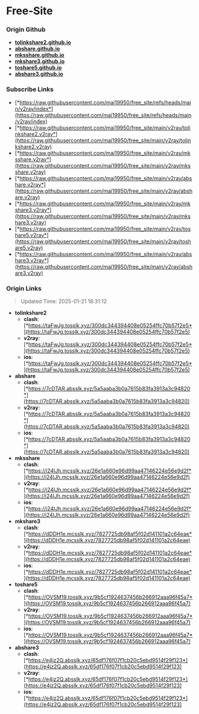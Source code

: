 # Free-Site

### Origin Github

- [**tolinkshare2.github.io**](https://github.com/tolinkshare2/tolinkshare2.github.io)
- [**abshare.github.io**](https://github.com/abshare/abshare.github.io)
- [**mksshare.github.io**](https://github.com/mksshare/mksshare.github.io)
- [**mkshare3.github.io**](https://github.com/mkshare3/mkshare3.github.io)
- [**toshare5.github.io**](https://github.com/toshare5/toshare5.github.io)
- [**abshare3.github.io**](https://github.com/abshare3/abshare3.github.io)

### Subscribe Links

- [*https://raw.githubusercontent.com/mai19950/free_site/refs/heads/main/v2ray/index*](https://raw.githubusercontent.com/mai19950/free_site/refs/heads/main/v2ray/index)
- [*https://raw.githubusercontent.com/mai19950/free_site/main/v2ray/tolinkshare2.v2ray*](https://raw.githubusercontent.com/mai19950/free_site/main/v2ray/tolinkshare2.v2ray)
- [*https://raw.githubusercontent.com/mai19950/free_site/main/v2ray/mksshare.v2ray*](https://raw.githubusercontent.com/mai19950/free_site/main/v2ray/mksshare.v2ray)
- [*https://raw.githubusercontent.com/mai19950/free_site/main/v2ray/abshare.v2ray*](https://raw.githubusercontent.com/mai19950/free_site/main/v2ray/abshare.v2ray)
- [*https://raw.githubusercontent.com/mai19950/free_site/main/v2ray/mkshare3.v2ray*](https://raw.githubusercontent.com/mai19950/free_site/main/v2ray/mkshare3.v2ray)
- [*https://raw.githubusercontent.com/mai19950/free_site/main/v2ray/toshare5.v2ray*](https://raw.githubusercontent.com/mai19950/free_site/main/v2ray/toshare5.v2ray)
- [*https://raw.githubusercontent.com/mai19950/free_site/main/v2ray/abshare3.v2ray*](https://raw.githubusercontent.com/mai19950/free_site/main/v2ray/abshare3.v2ray)

### Origin Links

> Updated Time: 2025-01-21 18:31:12

- **tolinkshare2**
  - **clash**: [*https://taFwJg.tosslk.xyz/300dc344394408e05254ffc70b57f2e5*](https://taFwJg.tosslk.xyz/300dc344394408e05254ffc70b57f2e5)
  - **v2ray**: [*https://taFwJg.tosslk.xyz/300dc344394408e05254ffc70b57f2e5*](https://taFwJg.tosslk.xyz/300dc344394408e05254ffc70b57f2e5)
  - **ios**: [*https://taFwJg.tosslk.xyz/300dc344394408e05254ffc70b57f2e5*](https://taFwJg.tosslk.xyz/300dc344394408e05254ffc70b57f2e5)
- **abshare**
  - **clash**: [*https://7cDTAR.absslk.xyz/5a5aaba3b0a7615b83fa3913a3c94820*](https://7cDTAR.absslk.xyz/5a5aaba3b0a7615b83fa3913a3c94820)
  - **v2ray**: [*https://7cDTAR.absslk.xyz/5a5aaba3b0a7615b83fa3913a3c94820*](https://7cDTAR.absslk.xyz/5a5aaba3b0a7615b83fa3913a3c94820)
  - **ios**: [*https://7cDTAR.absslk.xyz/5a5aaba3b0a7615b83fa3913a3c94820*](https://7cDTAR.absslk.xyz/5a5aaba3b0a7615b83fa3913a3c94820)
- **mksshare**
  - **clash**: [*https://i24IJh.mcsslk.xyz/26e1a660e96d99aa47146224e56e9d2f*](https://i24IJh.mcsslk.xyz/26e1a660e96d99aa47146224e56e9d2f)
  - **v2ray**: [*https://i24IJh.mcsslk.xyz/26e1a660e96d99aa47146224e56e9d2f*](https://i24IJh.mcsslk.xyz/26e1a660e96d99aa47146224e56e9d2f)
  - **ios**: [*https://i24IJh.mcsslk.xyz/26e1a660e96d99aa47146224e56e9d2f*](https://i24IJh.mcsslk.xyz/26e1a660e96d99aa47146224e56e9d2f)
- **mkshare3**
  - **clash**: [*https://dDDH1e.mcsslk.xyz/7827725db98af5f02d141101a2c64eae*](https://dDDH1e.mcsslk.xyz/7827725db98af5f02d141101a2c64eae)
  - **v2ray**: [*https://dDDH1e.mcsslk.xyz/7827725db98af5f02d141101a2c64eae*](https://dDDH1e.mcsslk.xyz/7827725db98af5f02d141101a2c64eae)
  - **ios**: [*https://dDDH1e.mcsslk.xyz/7827725db98af5f02d141101a2c64eae*](https://dDDH1e.mcsslk.xyz/7827725db98af5f02d141101a2c64eae)
- **toshare5**
  - **clash**: [*https://OVSM19.tosslk.xyz/9b5cf1924637456b266912aaa96f45a7*](https://OVSM19.tosslk.xyz/9b5cf1924637456b266912aaa96f45a7)
  - **v2ray**: [*https://OVSM19.tosslk.xyz/9b5cf1924637456b266912aaa96f45a7*](https://OVSM19.tosslk.xyz/9b5cf1924637456b266912aaa96f45a7)
  - **ios**: [*https://OVSM19.tosslk.xyz/9b5cf1924637456b266912aaa96f45a7*](https://OVSM19.tosslk.xyz/9b5cf1924637456b266912aaa96f45a7)
- **abshare3**
  - **clash**: [*https://e4jz2Q.absslk.xyz/65df176f07f1cb20c5ebd9514f29f123*](https://e4jz2Q.absslk.xyz/65df176f07f1cb20c5ebd9514f29f123)
  - **v2ray**: [*https://e4jz2Q.absslk.xyz/65df176f07f1cb20c5ebd9514f29f123*](https://e4jz2Q.absslk.xyz/65df176f07f1cb20c5ebd9514f29f123)
  - **ios**: [*https://e4jz2Q.absslk.xyz/65df176f07f1cb20c5ebd9514f29f123*](https://e4jz2Q.absslk.xyz/65df176f07f1cb20c5ebd9514f29f123)
